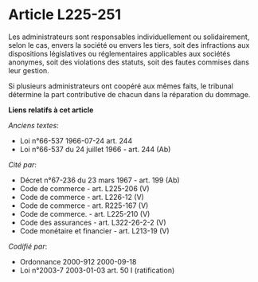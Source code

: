 # Article L225-251

Les administrateurs sont responsables individuellement ou solidairement, selon le cas, envers la société ou envers les tiers,
soit des infractions aux dispositions législatives ou réglementaires applicables aux sociétés anonymes, soit des violations
des statuts, soit des fautes commises dans leur gestion.

Si plusieurs administrateurs ont coopéré aux mêmes faits, le tribunal détermine la part contributive de chacun dans la
réparation du dommage.

**Liens relatifs à cet article**

_Anciens textes_:

  - Loi n°66-537 1966-07-24 art. 244
  - Loi n°66-537 du 24 juillet 1966 - art. 244 (Ab)

_Cité par_:

  - Décret n°67-236 du 23 mars 1967 - art. 199 (Ab)
  - Code de commerce - art. L225-206 (V)
  - Code de commerce - art. L226-12 (V)
  - Code de commerce - art. R225-167 (V)
  - Code de commerce. - art. L225-210 (V)
  - Code des assurances - art. L322-26-2-2 (V)
  - Code monétaire et financier - art. L213-19 (V)

_Codifié par_:

  - Ordonnance 2000-912 2000-09-18
  - Loi n°2003-7 2003-01-03 art. 50 I (ratification)
